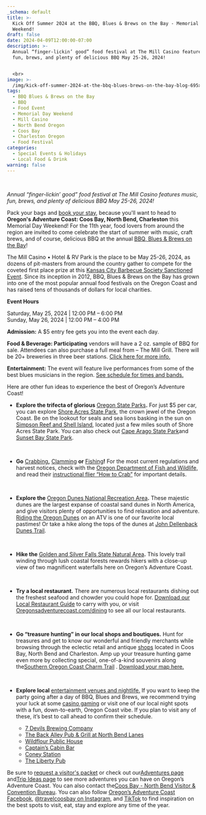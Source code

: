 ```yaml
---
_schema: default
title: >-
  Kick Off Summer 2024 at the BBQ, Blues & Brews on the Bay - Memorial Day
  Weekend!
draft: false
date: 2024-04-09T12:00:00-07:00
description: >-
  Annual “finger-lickin’ good” food festival at The Mill Casino features music,
  fun, brews, and plenty of delicious BBQ May 25-26, 2024!


  <br>
image: >-
  /img/kick-off-summer-2024-at-the-bbq-blues-brews-on-the-bay-blog-695x322-jpg-1.jpg
tags:
  - BBQ Blues & Brews on the Bay
  - BBQ
  - Food Event
  - Memorial Day Weekend
  - Mill Casino
  - North Bend Oregon
  - Coos Bay
  - Charleston Oregon
  - Food Festival
categories:
  - Special Events & Holidays
  - Local Food & Drink
warning: false
---
```

&nbsp;

*Annual “finger-lickin’ good” food festival at The Mill Casino features music, fun, brews, and plenty of delicious BBQ May 25-26, 2024!*

Pack your bags and [book your stay](https://www.oregonsadventurecoast.com/lodging/), because you'll want to head to **Oregon's Adventure Coast: Coos Bay, North Bend, Charleston** this Memorial Day Weekend! For the 11th year, food lovers from around the region are invited to come celebrate the start of summer with music, craft brews, and of course, delicious BBQ at the annual [BBQ, Blues & Brews on the Bay](https://www.oregonsadventurecoast.com/event/annual-bbq-blues-brews-on-the-bay/)!

The Mill Casino • Hotel & RV Park is the place to be May 25-26, 2024, as dozens of pit-masters from around the country gather to compete for the coveted first place prize at this [Kansas City Barbecue Society Sanctioned Event](http://www.kcbs.us/). Since its inception in 2012, BBQ, Blues & Brews on the Bay has grown into one of the most popular annual food festivals on the Oregon Coast and has raised tens of thousands of dollars for local charities.

**Event Hours**

Saturday, May 25, 2024 \| 12:00 PM – 6:00 PM<br>Sunday, May 26, 2024 \| 12:00 PM – 4:00 PM

**Admission:** A $5 entry fee gets you into the event each day.

**Food & Beverage: Participating** vendors will have a 2 oz. sample of BBQ for sale. Attendees can also purchase a full meal from – The Mill Grill. There will be 20+ breweries in three beer stations. [Click here for more info.](https://www.themillcasino.com/event/bbq-blues-brews/beer/)

**Entertainment:** The event will feature live performances from some of the best blues musicians in the region. [See schedule for times and bands.](https://www.themillcasino.com/event/bbq-blues-brews/schedule/)

Here are other fun ideas to experience the best of Oregon’s Adventure Coast!

* **Explore the trifecta of glorious** [Oregon State Parks](https://www.oregonsadventurecoast.com/blog/celebrate-oregon-state-parks-on-oregon-s-adventure-coast/)**.** For just $5 per car, you can explore [Shore Acres State Park](https://www.oregonsadventurecoast.com/state-parks-and-national-lands/), the crown jewel of the Oregon Coast. Be on the lookout for seals and sea lions basking in the sun on [Simpson Reef and Shell Island](https://shoreacres.net/about-us/simpson-reef-and-shell-island/), located just a few miles south of Shore Acres State Park. You can also check out [Cape Arago State Park](https://stateparks.oregon.gov/index.cfm?do=park.profile&amp;amp;parkId=66)and [Sunset Bay State Park](https://stateparks.oregon.gov/index.cfm?do=park.profile&amp;amp;parkId=70).

  &nbsp;

* **Go** [Crabbing](https://www.oregonsadventurecoast.com/crabbing-clamming/)**,** [Clamming](https://www.oregonsadventurecoast.com/clamming/) **or** [Fishing](https://www.oregonsadventurecoast.com/fishing/)**!** For the most current regulations and harvest notices, check with the [Oregon Department of Fish and Wildlife,](https://myodfw.com/fishing) and read their [instructional flier “How to Crab”](https://www.dfw.state.or.us/resources/fishing/docs/CrabbingFlyer.pdf) for important details.

  &nbsp;

* **Explore the** [Oregon Dunes National Recreation Area](https://www.oregonsadventurecoast.com/untamed-dunes/)**.** These majestic dunes are the largest expanse of coastal sand dunes in North America, and give visitors plenty of opportunities to find relaxation and adventure. [Riding the Oregon Dunes](https://www.oregonsadventurecoast.com/atv-motorsports) on an ATV is one of our favorite local pastimes! Or take a hike along the tops of the dunes at [John Dellenback Dunes Trail](https://www.fs.usda.gov/Internet/FSE_DOCUMENTS/stelprdb5427142.pdf).

  &nbsp;

* **Hike the** [Golden and Silver Falls State Natural Area](https://www.oregonsadventurecoast.com/blog/featured-fall-adventure-a-hike-on-golden-and-silver-falls-state-natural-area/)**.** This lovely trail winding through lush coastal forests rewards hikers with a close-up view of two magnificent waterfalls here on Oregon’s Adventure Coast.

  &nbsp;

* **Try a local restaurant.** There are numerous local restaurants dishing out the freshest seafood and chowder you could hope for. [Download our Local Restaurant Guide](https://www.oregonsadventurecoast.com/img/restaurants-booklet-web-11-23.pdf) to carry with you, or visit [Oregonsadventurecoast.com/dining](https://oregonsadventurecoast.com/dining/) to see all our local restaurants.

  &nbsp;

* **Go “treasure hunting” in our local shops and boutiques.** Hunt for treasures and get to know our wonderful and friendly merchants while browsing through the eclectic retail and antique [shops](https://www.oregonsadventurecoast.com/shopping/?utm_source=adventure-december-2021&amp;utm_medium=mailchimp&amp;utm_campaign=holiday-25) located in Coos Bay, North Bend and Charleston. Amp up your treasure hunting game even more by collecting special, one-of-a-kind souvenirs along the[Southern Oregon Coast Charm Trail](https://www.oregonsadventurecoast.com/blog/have-a-charming-adventure-along-the-southern-oregon-coast-charm-trail/) . [Download your map here.](https://www.oregonsadventurecoast.com/img/Charm-Trail-Map.pdf)

  &nbsp;

* **Explore local** [entertainment venues and nightlife.](https://www.oregonsadventurecoast.com/entertainment-and-nightlife/) If you want to keep the party going after a day of BBQ, Blues and Brews, we recommend trying your luck at some [casino gaming](https://www.oregonsadventurecoast.com/gaming) or visit one of our local night spots with a fun, down-to-earth, Oregon Coast vibe. If you plan to visit any of these, it’s best to call ahead to confirm their schedule.
  * [7 Devils Brewing Company](https://7devilsbrewery.com/)
  * [The Back Alley Pub & Grill at North Bend Lanes](https://northbendlanes.com/back-alley-pub-grill)
  * [Wildflour Public House](https://www.wildflourpub.com/)
  * [Captain’s Cabin Bar](https://www.yelp.com/biz/captains-cabin-bar-coos-bay-2)
  * [Coney Station](https://www.facebook.com/ConeyStation/)
  * [The Liberty Pub](https://www.thelibpub.com/)

Be sure to [request a visitor's packet](https://www.oregonsadventurecoast.com/contact/#contactform) or check out our[Adventures page](https://www.oregonsadventurecoast.com/adventures) and[Trip Ideas page](https://www.oregonsadventurecoast.com/tripideas) to see more adventures you can have on Oregon’s Adventure Coast. You can also contact the[Coos Bay - North Bend Visitor & Convention Bureau](https://www.oregonsadventurecoast.com/contact/). You can also follow [Oregon’s Adventure Coast Facebook](https://www.facebook.com/OregonsAdventureCoast/), [@travelcoosbay on Instagram](https://www.instagram.com/travelcoosbay/), and [TikTok](https://www.tiktok.com/@oregonsadventurecoast?lang=en) to find inspiration on the best spots to visit, eat, stay and explore any time of the year.

<br>